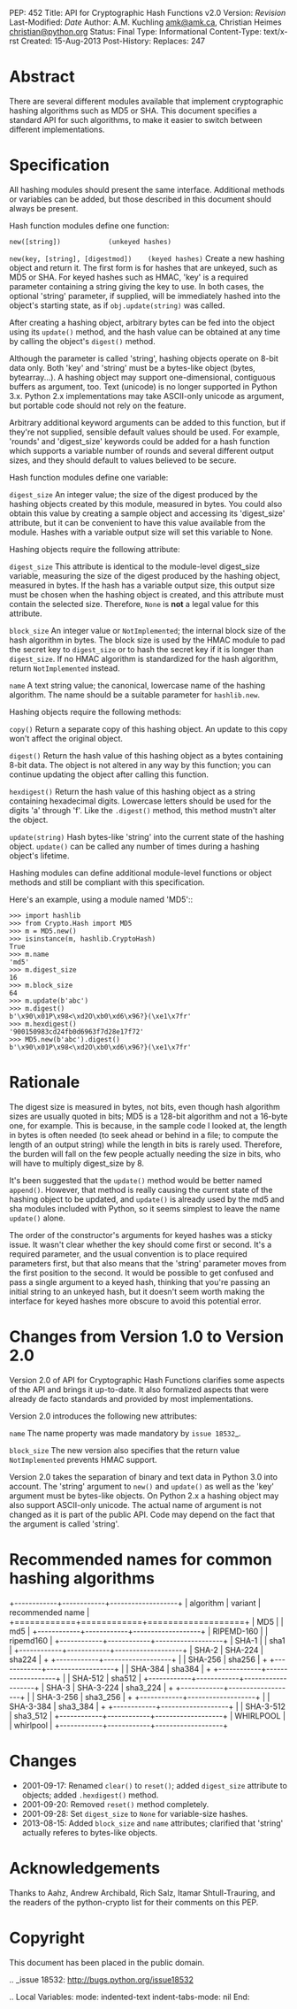 PEP: 452 Title: API for Cryptographic Hash Functions v2.0 Version:
$Revision$ Last-Modified: $Date$ Author: A.M. Kuchling <amk@amk.ca>,
Christian Heimes <christian@python.org> Status: Final Type:
Informational Content-Type: text/x-rst Created: 15-Aug-2013
Post-History: Replaces: 247

Abstract
========

There are several different modules available that implement
cryptographic hashing algorithms such as MD5 or SHA. This document
specifies a standard API for such algorithms, to make it easier to
switch between different implementations.

Specification
=============

All hashing modules should present the same interface. Additional
methods or variables can be added, but those described in this document
should always be present.

Hash function modules define one function:

`new([string])            (unkeyed hashes)`

`new(key, [string], [digestmod])    (keyed hashes)` Create a new hashing
object and return it. The first form is for hashes that are unkeyed,
such as MD5 or SHA. For keyed hashes such as HMAC, 'key' is a required
parameter containing a string giving the key to use. In both cases, the
optional 'string' parameter, if supplied, will be immediately hashed
into the object's starting state, as if `obj.update(string)` was called.

After creating a hashing object, arbitrary bytes can be fed into the
object using its `update()` method, and the hash value can be obtained
at any time by calling the object's `digest()` method.

Although the parameter is called 'string', hashing objects operate on
8-bit data only. Both 'key' and 'string' must be a bytes-like object
(bytes, bytearray...). A hashing object may support one-dimensional,
contiguous buffers as argument, too. Text (unicode) is no longer
supported in Python 3.x. Python 2.x implementations may take ASCII-only
unicode as argument, but portable code should not rely on the feature.

Arbitrary additional keyword arguments can be added to this function,
but if they're not supplied, sensible default values should be used. For
example, 'rounds' and 'digest\_size' keywords could be added for a hash
function which supports a variable number of rounds and several
different output sizes, and they should default to values believed to be
secure.

Hash function modules define one variable:

`digest_size` An integer value; the size of the digest produced by the
hashing objects created by this module, measured in bytes. You could
also obtain this value by creating a sample object and accessing its
'digest\_size' attribute, but it can be convenient to have this value
available from the module. Hashes with a variable output size will set
this variable to None.

Hashing objects require the following attribute:

`digest_size` This attribute is identical to the module-level
digest\_size variable, measuring the size of the digest produced by the
hashing object, measured in bytes. If the hash has a variable output
size, this output size must be chosen when the hashing object is
created, and this attribute must contain the selected size. Therefore,
`None` is **not** a legal value for this attribute.

`block_size` An integer value or `NotImplemented`; the internal block
size of the hash algorithm in bytes. The block size is used by the HMAC
module to pad the secret key to `digest_size` or to hash the secret key
if it is longer than `digest_size`. If no HMAC algorithm is standardized
for the hash algorithm, return `NotImplemented` instead.

`name` A text string value; the canonical, lowercase name of the hashing
algorithm. The name should be a suitable parameter for `hashlib.new`.

Hashing objects require the following methods:

`copy()` Return a separate copy of this hashing object. An update to
this copy won't affect the original object.

`digest()` Return the hash value of this hashing object as a bytes
containing 8-bit data. The object is not altered in any way by this
function; you can continue updating the object after calling this
function.

`hexdigest()` Return the hash value of this hashing object as a string
containing hexadecimal digits. Lowercase letters should be used for the
digits 'a' through 'f'. Like the `.digest()` method, this method mustn't
alter the object.

`update(string)` Hash bytes-like 'string' into the current state of the
hashing object. `update()` can be called any number of times during a
hashing object's lifetime.

Hashing modules can define additional module-level functions or object
methods and still be compliant with this specification.

Here's an example, using a module named 'MD5'::

    >>> import hashlib
    >>> from Crypto.Hash import MD5
    >>> m = MD5.new()
    >>> isinstance(m, hashlib.CryptoHash)
    True
    >>> m.name
    'md5'
    >>> m.digest_size
    16
    >>> m.block_size
    64
    >>> m.update(b'abc')
    >>> m.digest()
    b'\x90\x01P\x98<\xd2O\xb0\xd6\x96?}(\xe1\x7fr'
    >>> m.hexdigest()
    '900150983cd24fb0d6963f7d28e17f72'
    >>> MD5.new(b'abc').digest()
    b'\x90\x01P\x98<\xd2O\xb0\xd6\x96?}(\xe1\x7fr'

Rationale
=========

The digest size is measured in bytes, not bits, even though hash
algorithm sizes are usually quoted in bits; MD5 is a 128-bit algorithm
and not a 16-byte one, for example. This is because, in the sample code
I looked at, the length in bytes is often needed (to seek ahead or
behind in a file; to compute the length of an output string) while the
length in bits is rarely used. Therefore, the burden will fall on the
few people actually needing the size in bits, who will have to multiply
digest\_size by 8.

It's been suggested that the `update()` method would be better named
`append()`. However, that method is really causing the current state of
the hashing object to be updated, and `update()` is already used by the
md5 and sha modules included with Python, so it seems simplest to leave
the name `update()` alone.

The order of the constructor's arguments for keyed hashes was a sticky
issue. It wasn't clear whether the key should come first or second. It's
a required parameter, and the usual convention is to place required
parameters first, but that also means that the 'string' parameter moves
from the first position to the second. It would be possible to get
confused and pass a single argument to a keyed hash, thinking that
you're passing an initial string to an unkeyed hash, but it doesn't seem
worth making the interface for keyed hashes more obscure to avoid this
potential error.

Changes from Version 1.0 to Version 2.0
=======================================

Version 2.0 of API for Cryptographic Hash Functions clarifies some
aspects of the API and brings it up-to-date. It also formalized aspects
that were already de facto standards and provided by most
implementations.

Version 2.0 introduces the following new attributes:

`name` The name property was made mandatory by `issue 18532`\_.

`block_size` The new version also specifies that the return value
`NotImplemented` prevents HMAC support.

Version 2.0 takes the separation of binary and text data in Python 3.0
into account. The 'string' argument to `new()` and `update()` as well as
the 'key' argument must be bytes-like objects. On Python 2.x a hashing
object may also support ASCII-only unicode. The actual name of argument
is not changed as it is part of the public API. Code may depend on the
fact that the argument is called 'string'.

Recommended names for common hashing algorithms
===============================================

+------------+------------+-------------------+ \| algorithm \| variant
\| recommended name \| +============+============+===================+
\| MD5 \| \| md5 \| +------------+------------+-------------------+ \|
RIPEMD-160 \| \| ripemd160 \|
+------------+------------+-------------------+ \| SHA-1 \| \| sha1 \|
+------------+------------+-------------------+ \| SHA-2 \| SHA-224 \|
sha224 \| + +------------+-------------------+ \| \| SHA-256 \| sha256
\| + +------------+-------------------+ \| \| SHA-384 \| sha384 \| +
+------------+-------------------+ \| \| SHA-512 \| sha512 \|
+------------+------------+-------------------+ \| SHA-3 \| SHA-3-224 \|
sha3\_224 \| + +------------+-------------------+ \| \| SHA-3-256 \|
sha3\_256 \| + +------------+-------------------+ \| \| SHA-3-384 \|
sha3\_384 \| + +------------+-------------------+ \| \| SHA-3-512 \|
sha3\_512 \| +------------+------------+-------------------+ \|
WHIRLPOOL \| \| whirlpool \|
+------------+------------+-------------------+

Changes
=======

-   2001-09-17: Renamed `clear()` to `reset()`; added `digest_size`
    attribute to objects; added `.hexdigest()` method.
-   2001-09-20: Removed `reset()` method completely.
-   2001-09-28: Set `digest_size` to `None` for variable-size hashes.
-   2013-08-15: Added `block_size` and `name` attributes; clarified that
    'string' actually referes to bytes-like objects.

Acknowledgements
================

Thanks to Aahz, Andrew Archibald, Rich Salz, Itamar Shtull-Trauring, and
the readers of the python-crypto list for their comments on this PEP.

Copyright
=========

This document has been placed in the public domain.

.. \_issue 18532: http://bugs.python.org/issue18532

.. Local Variables: mode: indented-text indent-tabs-mode: nil End:
